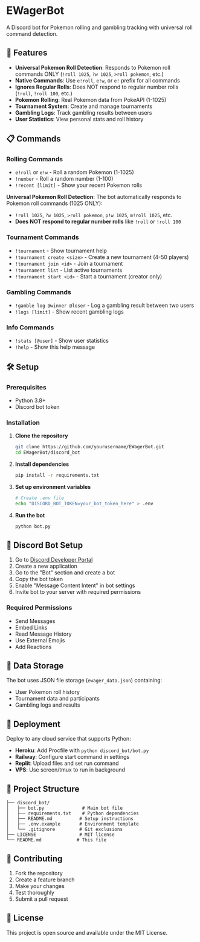 # EWagerBot

A Discord bot for Pokemon rolling and gambling tracking with universal roll command detection.

## 🚀 Features

- **Universal Pokemon Roll Detection**: Responds to Pokemon roll commands ONLY (`!roll 1025`, `?w 1025`, `>roll pokemon`, etc.)
- **Native Commands**: Use `e!roll`, `e!w`, or `e!` prefix for all commands
- **Ignores Regular Rolls**: Does NOT respond to regular number rolls (`!roll`, `!roll 100`, etc.)
- **Pokemon Rolling**: Real Pokemon data from PokeAPI (1-1025)
- **Tournament System**: Create and manage tournaments
- **Gambling Logs**: Track gambling results between users
- **User Statistics**: View personal stats and roll history

## 📋 Commands

### Rolling Commands
- `e!roll` or `e!w` - Roll a random Pokemon (1-1025)
- `!number` - Roll a random number (1-100)
- `!recent [limit]` - Show your recent Pokemon rolls

**Universal Pokemon Roll Detection:**
The bot automatically responds to Pokemon roll commands (1025 ONLY):
- `!roll 1025`, `?w 1025`, `>roll pokemon`, `p!w 1025`, `m!roll 1025`, etc.
- **Does NOT respond to regular number rolls** like `!roll` or `!roll 100`

### Tournament Commands
- `!tournament` - Show tournament help
- `!tournament create <size>` - Create a new tournament (4-50 players)
- `!tournament join <id>` - Join a tournament
- `!tournament list` - List active tournaments
- `!tournament start <id>` - Start a tournament (creator only)

### Gambling Commands
- `!gamble log @winner @loser` - Log a gambling result between two users
- `!logs [limit]` - Show recent gambling logs

### Info Commands
- `!stats [@user]` - Show user statistics
- `!help` - Show this help message

## 🛠️ Setup

### Prerequisites
- Python 3.8+
- Discord bot token

### Installation

1. **Clone the repository**
   ```bash
   git clone https://github.com/yourusername/EWagerBot.git
   cd EWagerBot/discord_bot
   ```

2. **Install dependencies**
   ```bash
   pip install -r requirements.txt
   ```

3. **Set up environment variables**
   ```bash
   # Create .env file
   echo "DISCORD_BOT_TOKEN=your_bot_token_here" > .env
   ```

4. **Run the bot**
   ```bash
   python bot.py
   ```

## 🔧 Discord Bot Setup

1. Go to [Discord Developer Portal](https://discord.com/developers/applications)
2. Create a new application
3. Go to the "Bot" section and create a bot
4. Copy the bot token
5. Enable "Message Content Intent" in bot settings
6. Invite bot to your server with required permissions

### Required Permissions
- Send Messages
- Embed Links
- Read Message History
- Use External Emojis
- Add Reactions

## 💾 Data Storage

The bot uses JSON file storage (`ewager_data.json`) containing:
- User Pokemon roll history
- Tournament data and participants
- Gambling logs and results

## 🚀 Deployment

Deploy to any cloud service that supports Python:
- **Heroku**: Add Procfile with `python discord_bot/bot.py`
- **Railway**: Configure start command in settings
- **Replit**: Upload files and set run command
- **VPS**: Use screen/tmux to run in background

## 📁 Project Structure

```
├── discord_bot/
│   ├── bot.py              # Main bot file
│   ├── requirements.txt    # Python dependencies
│   ├── README.md          # Setup instructions
│   ├── .env.example       # Environment template
│   └── .gitignore         # Git exclusions
├── LICENSE                # MIT license
└── README.md             # This file
```

## 🤝 Contributing

1. Fork the repository
2. Create a feature branch
3. Make your changes
4. Test thoroughly
5. Submit a pull request

## 📝 License

This project is open source and available under the MIT License.